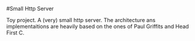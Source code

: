 #Small Http Server

Toy project. A (very) small http server. The architecture ans implementaitions are heavily based on the ones of Paul Griffits and 
Head First C.
